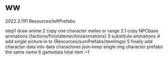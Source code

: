 # ww
 2022.3.11f1
Resources/leftPrefabs

step1 draw anime
2 copy one character melee or range
2.1 copy NPCbase animations (factions/finistatemechin/animations)
3 substitute animations
4 add single picture in to (Resources/sumPrefabs/itemImgs)
5 finally add charactor data into data charactores json keep single img charactor prefabs the same name
6 gamedata total item +1